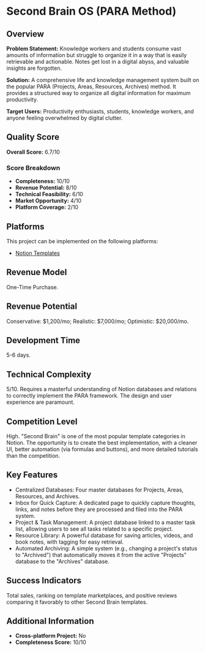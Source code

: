 # Second Brain OS (PARA Method)

## Overview
**Problem Statement:** Knowledge workers and students consume vast amounts of information but struggle to organize it in a way that is easily retrievable and actionable. Notes get lost in a digital abyss, and valuable insights are forgotten.

**Solution:** A comprehensive life and knowledge management system built on the popular PARA (Projects, Areas, Resources, Archives) method. It provides a structured way to organize all digital information for maximum productivity.

**Target Users:** Productivity enthusiasts, students, knowledge workers, and anyone feeling overwhelmed by digital clutter.

## Quality Score
**Overall Score:** 6.7/10

### Score Breakdown
- **Completeness:** 10/10
- **Revenue Potential:** 8/10
- **Technical Feasibility:** 6/10
- **Market Opportunity:** 4/10
- **Platform Coverage:** 2/10

## Platforms
This project can be implemented on the following platforms:
- [Notion Templates](./platforms/notion-templates/)

## Revenue Model
One-Time Purchase.

## Revenue Potential
Conservative: $1,200/mo; Realistic: $7,000/mo; Optimistic: $20,000/mo.

## Development Time
5-6 days.

## Technical Complexity
5/10. Requires a masterful understanding of Notion databases and relations to correctly implement the PARA framework. The design and user experience are paramount.

## Competition Level
High. "Second Brain" is one of the most popular template categories in Notion. The opportunity is to create the best implementation, with a cleaner UI, better automation (via formulas and buttons), and more detailed tutorials than the competition.

## Key Features
- Centralized Databases: Four master databases for Projects, Areas, Resources, and Archives.
- Inbox for Quick Capture: A dedicated page to quickly capture thoughts, links, and notes before they are processed and filed into the PARA system.
- Project & Task Management: A project database linked to a master task list, allowing users to see all tasks related to a specific project.
- Resource Library: A powerful database for saving articles, videos, and book notes, with tagging for easy retrieval.
- Automated Archiving: A simple system (e.g., changing a project's status to "Archived") that automatically moves it from the active "Projects" database to the "Archives" database.

## Success Indicators
Total sales, ranking on template marketplaces, and positive reviews comparing it favorably to other Second Brain templates.

## Additional Information
- **Cross-platform Project:** No
- **Completeness Score:** 10/10
